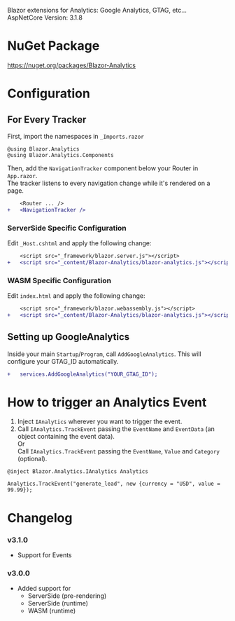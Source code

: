 Blazor extensions for Analytics: Google Analytics, GTAG, etc...<br/>
AspNetCore Version: 3.1.8

# NuGet Package
https://nuget.org/packages/Blazor-Analytics

# Configuration

## For Every Tracker

First, import the namespaces in `_Imports.razor`

```
@using Blazor.Analytics
@using Blazor.Analytics.Components
```

Then, add the `NavigationTracker` component below your Router in `App.razor`.<br/>
The tracker listens to every navigation change while it's rendered on a page.

```diff
    <Router ... />
+   <NavigationTracker />
```

### ServerSide Specific Configuration

Edit `_Host.cshtml` and apply the following change:

```diff
    <script src="_framework/blazor.server.js"></script>
+   <script src="_content/Blazor-Analytics/blazor-analytics.js"></script>
```

### WASM Specific Configuration

Edit `index.html` and apply the following change:

```diff
    <script src="_framework/blazor.webassembly.js"></script>
+   <script src="_content/Blazor-Analytics/blazor-analytics.js"></script>
```

## Setting up GoogleAnalytics

Inside your main `Startup`/`Program`, call `AddGoogleAnalytics`. This will configure your GTAG_ID automatically.

```diff
+   services.AddGoogleAnalytics("YOUR_GTAG_ID");
```

# How to trigger an Analytics Event

1. Inject `IAnalytics` wherever you want to trigger the event.
2. Call `IAnalytics.TrackEvent` passing the `EventName` and `EventData` (an object containing the event data).
<br>Or<br>
 Call `IAnalytics.TrackEvent` passing the `EventName`, `Value` and `Category` (optional).

```
@inject Blazor.Analytics.IAnalytics Analytics

Analytics.TrackEvent("generate_lead", new {currency = "USD", value = 99.99});
```

# Changelog
### v3.1.0
- Support for Events
### v3.0.0
- Added support for
  - ServerSide (pre-rendering)
  - ServerSide (runtime)
  - WASM (runtime)
